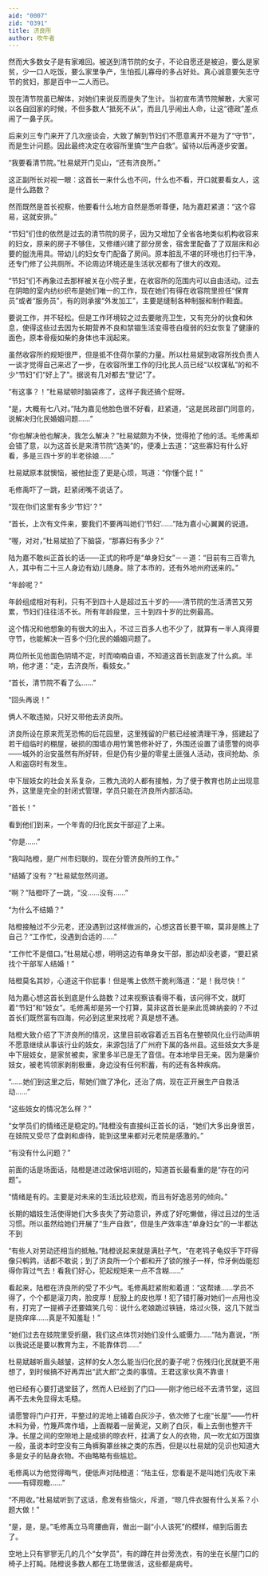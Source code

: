 ```yaml
---
aid: "0007"
zid: "0391"
title: 济良所
author: 吹牛者
---
```


然而大多数女子是有家难回。被送到清节院的女子，不论自愿还是被迫，要么是家贫，少一口人吃饭，要么家里争产，生怕孤儿寡母的多占好处。真心诚意要矢志守节的贫妇，那是百中一二人而已。

现在清节院虽已解体，对她们来说反而是失了生计。当初宣布清节院解散，大家可以各自回家的时候，不但多数人“抵死不从”，而且几乎闹出人命，让这“德政”差点闹了一鼻子灰。

后来刘三专门来开了几次座谈会，大致了解到节妇们不愿意离开不是为了“守节”，而是生计问题。因此最终决定在收容所里搞“生产自救”。留待以后再逐步安置。

“我要看清节院。”杜易斌开门见山，“还有济良所。”

这正副所长对视一眼：这首长一来什么也不问，什么也不看，开口就要看女人，这是什么路数？

然而既然是首长视察，他要看什么地方自然是悉听尊便，陆为嘉赶紧道：“这个容易，这就安排。”

“节妇”们住的依然是过去的清节院的房子，因为又增加了全省各地类似机构收容来的妇女，原来的房子不够住，又修缮兴建了部分房舍，宿舍里配备了了双层床和必要的盥洗用具。带幼儿的妇女专门配备了房间。原本脏乱不堪的环境也打扫干净，还专门修了公共厕所。不论周边环境还是生活状况都有了很大的改观。

“节妇”们不再象过去那样被关在小院子里，在收容所的范围内可以自由活动。过去在阴暗的室内纺纱织布是她们唯一的工作，现在她们有得在收容院里担任“保育员”或者“服务员”，有的则承接“外发加工”，主要是缝制各种制服和制作鞋面。

要说工作，并不轻松。但是工作环境较之过去要敞亮卫生，又有充分的伙食和休息，使得这些过去因为长期营养不良和禁锢生活变得苍白瘦弱的妇女恢复了健康的面色，原本骨瘦如柴的身体也丰润起来。

虽然收容所的规矩很严，但是抵不住荷尔蒙的力量。所以杜易斌到收容所找负责人一谈才觉得自己来迟了一步，在收容所里工作的归化民人员已经“以权谋私”的和不少“节妇”们“好上了”。据说有几对都去“登记”了。

“有这事？！”杜易斌顿时脑袋疼了，这样子我还搞个屁呀。

“是，大概有七八对。”陆为嘉见他脸色很不好看，赶紧道，“这是民政部门同意的，说解决归化民婚姻问题……”

“你也解决他也解决，我怎么解决？”杜易斌颇为不快，觉得抢了他的活。毛修禹却会错了意，以为这首长是来清节院“选美”的，便凑上去道：“这些寡妇有什么好看，多是三四十岁的半老徐娘……”

杜易斌原本就懊恼，被他扯歪了更是心烦，骂道：“你懂个屁！”

毛修禹吓了一跳，赶紧闭嘴不说话了。

“现在你们这里有多少‘节妇’？”

“首长，上次有文件来，要我们不要再叫她们‘节妇’……”陆为嘉小心翼翼的说道。

“喔，对对，”杜易斌拍了下脑袋，“那寡妇有多少？”

陆为嘉不敢纠正首长的话――正式的称呼是“单身妇女”－－道：“目前有三百零九人，其中有二十三人身边有幼儿随身。除了本市的，还有外地州府送来的。”

“年龄呢？”

年龄组成相对有利，只有不到四十人是超过五十岁的――清节院的生活清苦又劳累，节妇们往往活不长。所有年龄段里，三十到四十岁的比例最高。

这个情况和他想象的有很大的出入，不过三百多人也不少了，就算有一半人真得要守节，也能解决一百多个归化民的婚姻问题了。

两位所长见他面色阴晴不定，时而喃喃自语，不知道这首长到底发了什么疯。半响，他才道：“走，去济良所，看妓女。”

“首长，清节院不看了么……”

“回头再说！”

俩人不敢违拗，只好又带他去济良所。

济良所设在原来荒芜恐怖的后花园里，这里残留的尸骸已经被清理干净，搭建起了若干组临时的棚屋，破损的围墙亦用竹篱笆修补好了，外围还设置了请愿警的岗亭――城外的治安虽然有所好转，但是仍有少量的零星土匪强人活动，夜间抢劫、杀人和盗窃时有发生。

中下层妓女的社会关系复杂，三教九流的人都有接触，为了便于教育也防止出现意外，这里是完全的封闭式管理，学员只能在济良所内部活动。

“首长！”

看到他们到来，一个年青的归化民女干部迎了上来。

“你是……”

“我叫陆橙，是广州市妇联的，现在分管济良所的工作。”

“结婚了没有？”杜易斌忽然问道。

“啊？”陆橙吓了一跳，“没……没有……”

“为什么不结婚？”

陆橙接触过不少元老，还没遇到过这样做派的，心想这首长要干嘛，莫非是瞧上了自己？“工作忙，没遇到合适的……”

“工作忙不是借口。”杜易斌心想，明明这边有单身女干部，那边却没老婆，“要赶紧找个干部军人结婚！”

陆橙莫名其妙，心道这干你屁事！但是嘴上依然干脆利落道：“是！我尽快！”

陆为嘉心想这首长到底是什么路数？过来视察该看得不看，该问得不文，就盯着“节妇”和“妓女”。毛修禹却是另一个打算，莫非这首长是来此觅婢纳妾的？不过首长们既然富有四海，何必到这里来找呢？真是想不通。

陆橙大致介绍了下济良所的情况，这里目前收容着近五百名在整顿风化业行动声明不愿意继续从事该行业的妓女，来源包括了广州府下属的各州县。这些妓女大多是中下层妓女，是家贫被卖，家里多半已是无了音信。在本地举目无亲。因为是廉价妓女，被老鸨领家剥削极重，身边没有任何积蓄，有的还有各种疾病。

“……她们到这里之后，帮她们做了净化，还治了病，现在正开展生产自救活动……”

“这些妓女的情况怎么样？”

“女学员们的情绪还是稳定的。”陆橙没有直接纠正首长的话，“她们大多出身很苦，在妓院又受尽了盘剥和虐待，能到这里来都对元老院是感激的。”

“有没有什么问题？”

前面的话是场面话，陆橙是进过政保培训班的，知道首长最看重的是“存在的问题”。

“情绪是有的。主要是对未来的生活比较悲观，而且有好逸恶劳的倾向。”

长期的娼妓生活使得她们大多丧失了劳动意识，养成了好吃懒做，得过且过的生活习惯。所以虽然给她们开展了“生产自救”，但是生产效率连“单身妇女”的一半都达不到

“有些人对劳动还相当的抵触。”陆橙说起来就是满肚子气，“在老鸨子龟奴手下吓得像只鹌鹑，话都不敢说；到了济良所一个个都和开了锁的猴子一样，伶牙俐齿能怼得你背过气去！看我们好心，犯起规矩来一点不含糊……”

看起来，陆橙在济良所的受了不少气。毛修禹赶紧附和着道：“这帮婊……学员不得了，个个都是滚刀肉，脸皮厚！屁股上的皮也厚！犯了错打藤对她们一点用也没有，打完了一提裤子还要嬉笑几句：说什么老娘跪过铁链，烙过火筷，这几下就当是挠痒痒……真是不知羞耻！”

“她们过去在妓院里受折磨，我们这点体罚对她们没什么威慑力……”陆为嘉说，“所以我说还是要以教育为主，不能靠体罚……”

杜易斌越听眉头越皱，这样的女人怎么能当归化民的妻子呢？伤残归化民就更不用想了，到时候搞不好再弄出“武大郎”之类的事情。王君这家伙真不靠谱！

他已经有心要打退堂鼓了，然而人已经到了门口――刚才他已经不去清节堂，这回再不去未免显得太毛糙。

请愿警将门户打开，平整过的泥地上铺着白灰沙子，依次修了七座“长屋”――竹杆木料为骨，竹篾芦席作墙，上面糊着一层黄泥，又刷了白灰，看上去倒也整齐干净。长屋之间的空隙地上是成排的晾衣杆，挂满了女人的衣物，风一吹尤如万国旗一般，虽说本时空没有三角裤胸罩丝袜之类的东西，但是以杜易斌的见识也知道大多是女子的贴身衣物。不由略略有些尴尬。

毛修禹以为他觉得晦气，便低声对陆橙道：“陆主任，您看是不是叫她们先收下来――有碍观瞻……”

“不用收。”杜易斌听到了这话，愈发有些恼火，斥道，“晾几件衣服有什么关系？小题大做！”

“是，是，是。”毛修禹立马弯腰曲背，做出一副“小人该死”的模样，缩到后面去了。

空地上只有寥寥无几的几个“女学员”，有的蹲在井台旁洗衣，有的坐在长屋门口的椅子上打盹。陆橙说多数人都在工场里做活，这些都是病号。
